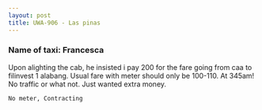 ```yaml
---
layout: post
title: UWA-906 - Las pinas
---
```


### Name of taxi: Francesca

Upon alighting the cab, he insisted i pay 200 for the fare going from caa to filinvest 1 alabang. Usual fare with meter should only be 100-110. At 345am! No traffic or what not. Just wanted extra money. 

```No meter, Contracting```
